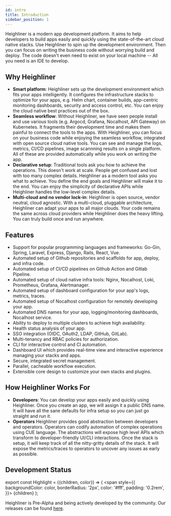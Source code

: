 ```yaml
---
id: intro
title: Introduction
sidebar_position: 1
---
```


Heighliner is a modern app development platform.
It aims to help developers to build apps easily and quickly using the state-of-the-art cloud native stacks.
Use Heighliner to spin up the development environment.
Then you can focus on writing the business code without worrying build and deploy.
The code doesn't even need to exist on your local machine -- All you need is an IDE to develop.

## Why Heighliner

- **Smart platform**:
    Heighliner sets up the development environment which fits your apps intelligently.
    It configures the infrastructure stacks to optimize for your apps, e.g. Helm chart, container builds, app-centric monitoring dashboards, security and access control, etc.
    You can enjoy the cloud native best practices out of the box.
- **Seamless workflow**:
    Without Heighliner, we have seen people install and use various tools (e.g. Argocd, Grafana, Nocalhost, API Gateway) on Kubernetes.
    It fragments their development time and makes them painful to connect the tools to the apps.
    With Heighliner, you can focus on your business code while enjoying the seamless workflow, integrated with open source cloud native tools.
    You can see and manage the logs, metrics, CI/CD pipelines, image scannning results on a single platform.
    All of these are provided automatically while you work on writing the app.
- **Declarative setup**:
    Traditional tools ask you how to achieve the operations.
    This doesn't work at scale. People get confused and lost with too many complex details.
    Heighliner as a modern tool asks you what to achieve.
    You define the end goals and Heighliner will make it to the end.
    You can enjoy the simplicity of declarative APIs while Heighliner handles the low-level complex details.
- **Multi-cloud and no vendor lock-in**:
    Heighliner is open source, vendor neutral, cloud agnostic.
    With a multi-cloud, pluggable architecture, Heighliner can adapt your apps to all major clouds.
    Your code remains the same across cloud providers while Heighliner does the heavy lifting.
    You can truly build once and run anywhere.

## Features

- Support for popular programming languages and frameworks: Go-Gin, Spring, Laravel, Express, Django, Rails, React, Vue.
- Automated setup of Github repositories and scaffolds for app, deploy, and infra code.
- Automated setup of CI/CD pipelines on Github Action and Gitlab Pipeline.
- Automated setup of cloud native infra tools: Nginx, Nocalhost, Loki, Prometheus, Grafana, Alertmanager.
- Automated setup of dashboard configuration for your app's logs, metrics, traces.
- Automated setup of Nocalhost configuration for remotely developing your app.
- Automated DNS names for your app, logging/monitoring dashboards, Nocalhost service.
- Ability to deploy to multiple clusters to achieve high availability.
- Health status analysis of your app.
- SSO integration (OIDC, OAuth2, LDAP, GitHub, GitLab).
- Multi-tenancy and RBAC policies for authorization.
- CLI for interactive control and CI automation.
- Dashboard UI which provides real-time view and interactive experience managing your stacks and apps.
- Secure, integrated secret management.
- Parallel, cacheable workflow execution.
- Extensible core design to customize your own stacks and plugins.

## How Heighliner Works For

- **Developers**:
    You can develop your apps easily and quickly using Heighliner.
    Once you create an app, we will assign it a public DNS name.
    It will have all the sane defaults for infra setup so you can just go straight and run it.
- **Operators**
    Heighliner provides good abstraction between developers and operators.
    Operators can codify automation of complex operations using CUE language.
    The abstractions will expose high level APIs which transform to developer-friendly UI/CLI interactions.
    Once the stack is setup, it will keep track of all the nitty-gritty details of the stack.
    It will expose the metrics/traces to operators to uncover any issues as early as possible.

## Development Status

export const Highlight = ({children, color}) => (
  <span
    style={{
      backgroundColor: color,
      borderRadius: '2px',
      color: '#fff',
      padding: '0.2rem',
    }}>
    {children}
  </span>
);

Heighliner is <Highlight color="#eb34ba">Pre-Alpha</Highlight> and being actively developed by the community.
Our releases can be found [here](https://github.com/h8r-dev/heighliner/releases).

